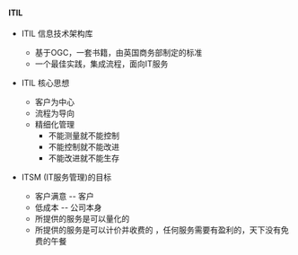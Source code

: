 #### ITIL ####

- ITIL 信息技术架构库
	- 基于OGC，一套书籍，由英国商务部制定的标准
	- 一个最佳实践，集成流程，面向IT服务

- ITIL 核心思想
	- 客户为中心
	- 流程为导向
	- 精细化管理
		- 不能测量就不能控制
		- 不能控制就不能改进
		- 不能改进就不能生存

- ITSM (IT服务管理)的目标
	- 客户满意  -- 客户 
	- 低成本    -- 公司本身
	- 所提供的服务是可以量化的
	- 所提供的服务是可以计价并收费的 ，任何服务需要有盈利的，天下没有免费的午餐

